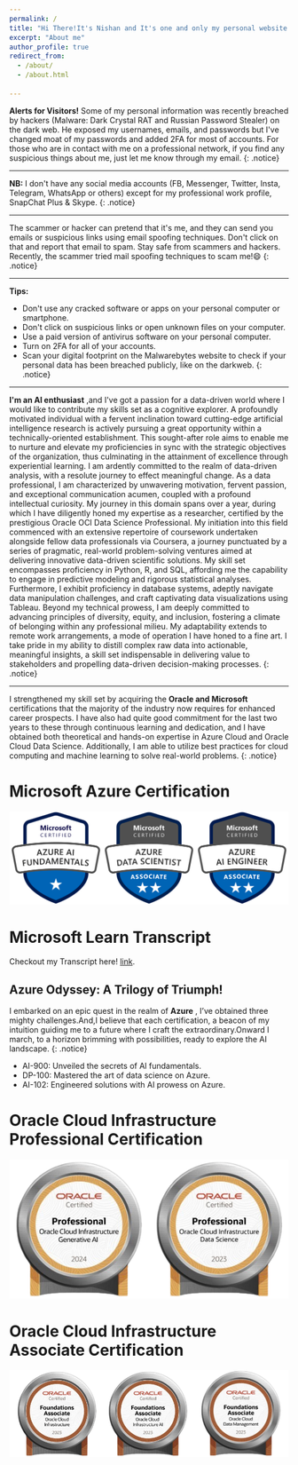 ```yaml
---
permalink: /
title: "Hi There!It's Nishan and It's one and only my personal website and portfolio.  "
excerpt: "About me"
author_profile: true
redirect_from: 
  - /about/
  - /about.html

---
```

**Alerts for Visitors!**
Some of my personal information was recently breached by hackers (Malware: Dark Crystal RAT and Russian Password Stealer) on the dark web. He exposed my usernames, emails, and passwords but I've changed moat of my passwords and added 2FA for most of accounts. For those who are in contact with me on a professional network, if you find any suspicious things about me, just let me know through my email.
{: .notice}

---
**NB:**
I don't have any social media accounts (FB, Messenger, Twitter, Insta, Telegram, WhatsApp or others) except for my professional work profile, SnapChat Plus & Skype.
{: .notice}

---
The scammer or hacker can pretend that it's me, and they can send you emails or suspicious links using email spoofing techniques. Don't click on that and report that email to spam. Stay safe from scammers and hackers. Recently, the scammer tried mail spoofing techniques to scam me!😄
{: .notice}

---
**Tips:**
* Don't use any cracked software or apps on your personal computer or smartphone.
* Don't click on suspicious links or open unknown files on your computer.
* Use a paid version of antivirus software on your personal computer.
* Turn on 2FA for all of your accounts.
* Scan your digital footprint on the Malwarebytes website to check if your personal data has been breached publicly, like on the darkweb.
{: .notice}

---
**I'm an AI enthusiast** ,and I've got a passion for a data-driven world where I would like to contribute my skills set as a cognitive explorer. A profoundly motivated individual with a fervent inclination toward cutting-edge artificial intelligence research is actively pursuing a great opportunity within a technically-oriented establishment. This sought-after role aims to enable me to nurture and elevate my proficiencies in sync with the strategic objectives of the organization, thus culminating in the attainment of excellence through experiential learning. I am ardently committed to the realm of data-driven analysis, with a resolute journey to effect meaningful change.
As a data professional, I am characterized by unwavering motivation, fervent passion, and exceptional communication acumen, coupled with a profound intellectual curiosity. My journey in this domain spans over a year, during which I have diligently honed my expertise as a researcher, certified by the prestigious Oracle OCI Data Science Professional. My initiation into this field commenced with an extensive repertoire of coursework undertaken alongside fellow data professionals via Coursera, a journey punctuated by a series of pragmatic, real-world problem-solving ventures aimed at delivering innovative data-driven scientific solutions. My skill set encompasses proficiency in Python, R, and SQL, affording me the capability to engage in predictive modeling and rigorous statistical analyses. Furthermore, I exhibit proficiency in database systems, adeptly navigate data manipulation challenges, and craft captivating data visualizations using Tableau.
Beyond my technical prowess, I am deeply committed to advancing principles of diversity, equity, and inclusion, fostering a climate of belonging within any professional milieu. My adaptability extends to remote work arrangements, a mode of operation I have honed to a fine art. I take pride in my ability to distill complex raw data into actionable, meaningful insights, a skill set indispensable in delivering value to stakeholders and propelling data-driven decision-making processes.
{: .notice}

---
I strengthened my skill set by acquiring the **Oracle and Microsoft** certifications that the majority of the industry now requires for enhanced career prospects. I have also had quite good commitment for the last two years to these through continuous learning and dedication, and I have obtained both theoretical and hands-on expertise in Azure Cloud and Oracle Cloud Data Science. Additionally, I am able to utilize best practices for cloud computing and machine learning to solve real-world problems.
{: .notice} 

# Microsoft Azure Certification
![Certificate Image](/files/microsoft/microsoft_cert_merge.png)

# Microsoft Learn Transcript
Checkout my Transcript here! [link](https://learn.microsoft.com/en-us/users/smgazzaliarafatnishan-4645/transcript/dgo20ue5485wyle "Microsoft Learn Transcript").

## Azure Odyssey: A Trilogy of Triumph!
I embarked on an epic quest in the realm of **Azure** , I’ve obtained three mighty challenges.And,I believe that each certification, a beacon of my intuition guiding me to a future where I craft the extraordinary.Onward I march, to a horizon brimming with possibilities, ready to explore the AI landscape.
{: .notice} 

* AI-900: Unveiled the secrets of AI fundamentals.
* DP-100: Mastered the art of data science on Azure.
* AI-102: Engineered solutions with AI prowess on Azure.

# Oracle Cloud Infrastructure Professional  Certification 
![Certificate Image](/files/oracle/oci_professional_certification.png)
# Oracle Cloud Infrastructure Associate Certification 
![Certificate Image](/files/oracle/oci_2023_foundation_associate_certifications.png)

